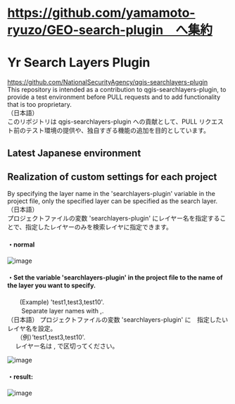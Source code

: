 # https://github.com/yamamoto-ryuzo/GEO-search-plugin　へ集約

# Yr Search Layers Plugin  
https://github.com/NationalSecurityAgency/qgis-searchlayers-plugin  
This repository is intended as a contribution to qgis-searchlayers-plugin, to provide a test environment before PULL requests and to add functionality that is too proprietary.  
（日本語）  
このリポジトリは qgis-searchlayers-plugin への貢献として、PULL リクエスト前のテスト環境の提供や、独自すぎる機能の追加を目的としています。  
## Latest Japanese environment
## Realization of custom settings for each project
 By specifying the layer name in the 'searchlayers-plugin' variable in the project file, only the specified layer can be specified as the search layer.   
（日本語）  
プロジェクトファイルの変数 'searchlayers-plugin' にレイヤー名を指定することで、指定したレイヤーのみを検索レイヤに指定できます。  
#### ・normal
 ![image](https://user-images.githubusercontent.com/86514652/181909319-7436b72d-5c2f-49b0-b5be-2c8482644a4e.png)  
#### ・Set the variable 'searchlayers-plugin' in the project file to the name of the layer you want to specify.  
　　(Example) 'test1,test3,test10'.    
  　　 Separate layer names with ,.   
（日本語） プロジェクトファイルの変数 'searchlayers-plugin' に　指定したいレイヤ名を設定。   
　　（例）’test1,test3,test10'.  
  　 レイヤー名は , で区切ってください。  
    
 ![image](https://user-images.githubusercontent.com/86514652/181909555-981fb82a-ce43-4255-b674-de02511fd0c0.png)  
#### ・result:  
 ![image](https://user-images.githubusercontent.com/86514652/181909585-7cc2ad58-779e-409a-9fcb-7f1dd8f5dfce.png)  
